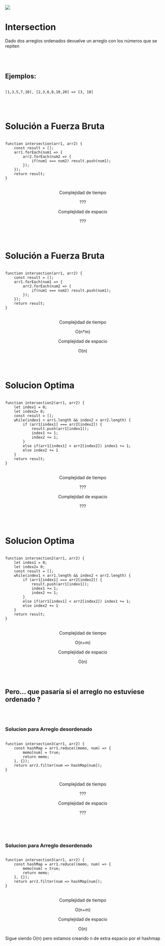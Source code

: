 


<p >
        <img src='https://static.wixstatic.com/media/85087f_0d84cbeaeb824fca8f7ff18d7c9eaafd~mv2.png/v1/fill/w_160,h_30,al_c,q_85,usm_0.66_1.00_0.01/Logo_completo_Color_1PNG.webp' </img>
</p>


<h1 >Intersection</h1>

<div>
<p >Dado dos arreglos ordenados devuelve un
arreglo con los números que se repiten</p>

<br/>
<br/>
<h2> Ejemplos: </h2>
<pre><code>
[1,3,5,7,10], [2,3,6,8,10,20] => [3, 10]
</code></pre>
<br/>
<br/>
<h1> Solución a Fuerza Bruta </h1>
<pre><code>
function intersection(arr1, arr2) {
    const result = [];
    arr1.forEach(num1 => {
        arr2.forEach(num2 => {
            if(num1 === num2) result.push(num1);
        });
    });
    return result;
}
</code></pre>
<br/>
<div align="center">
        Complejidad de tiempo
            <p>???</p>
    </div>
    <div align="center">
        Complejidad de espacio
            <p>???</p>
    </div>
<br/>
<br/>
<h1> Solución a Fuerza Bruta </h1>
<pre><code>
function intersection(arr1, arr2) {
    const result = [];
    arr1.forEach(num1 => {
        arr2.forEach(num2 => {
            if(num1 === num2) result.push(num1);
        });
    });
    return result;
}
</code></pre>
<br/>
<div align="center">
        Complejidad de tiempo
            <p>O(n*m)</p>
    </div>
    <div align="center">
        Complejidad de espacio
            <p>O(n)</p>
    </div>
<br/>
<br/>
<h1>Solucion Optima</h1>
<pre><code>
function intersection2(arr1, arr2) {
    let index1 = 0;
    let index2= 0;
    const result = [];
    while(index1 < arr1.length && index2 < arr2.length) {
        if (arr1[index1] === arr2[index2]) {
            result.push(arr1[index1]);
            index1 += 1;
            index2 += 1;
        }
        else if(arr1[index1] < arr2[index2]) index1 += 1;
        else index2 += 1
    }
    return result;
}
</code></pre>
<br/>
<div align="center">
        Complejidad de tiempo
            <p>???</p>
    </div>
    <div align="center">
        Complejidad de espacio
            <p>???</p>
    </div>
<br/>
<br/>
<h1>Solucion Optima</h1>
<pre><code>
function intersection2(arr1, arr2) {
    let index1 = 0;
    let index2= 0;
    const result = [];
    while(index1 < arr1.length && index2 < arr2.length) {
        if (arr1[index1] === arr2[index2]) {
            result.push(arr1[index1]);
            index1 += 1;
            index2 += 1;
        }
        else if(arr1[index1] < arr2[index2]) index1 += 1;
        else index2 += 1
    }
    return result;
}
</code></pre>
<br/>
<div align="center">
        Complejidad de tiempo
            <p>O(n+m)</p>
    </div>
    <div align="center">
        Complejidad de espacio
            <p>O(n)</p>
    </div>
<br/>
<br/>
<h2>Pero... que pasaría si el arreglo no estuviese ordenado ? </h2>
<br/>
<br/>
<h3>Solucion para Arreglo desordenado</h3>
<pre><code>
function intersection3(arr1, arr2) {
    const hashMap = arr1.reduce((memo, num) => {
        memo[num] = true;
        return memo;
    }, {});
    return arr2.filter(num => hashMap[num]);
}
</code></pre>
<br/>
<div align="center">
        Complejidad de tiempo
            <p>???</p>
    </div>
    <div align="center">
        Complejidad de espacio
            <p>???</p>
    </div>
<br/>
<br/>
<br/>
<h3>Solucion para Arreglo desordenado</h3>
<pre><code>
function intersection3(arr1, arr2) {
    const hashMap = arr1.reduce((memo, num) => {
        memo[num] = true;
        return memo;
    }, {});
    return arr2.filter(num => hashMap[num]);
}
</code></pre>
<br/>
<div align="center">
        Complejidad de tiempo
            <p>O(n+m)</p>
    </div>
    <div align="center">
        Complejidad de espacio
            <p>O(n)</p>
            <p>Sigue siendo O(n) pero estamos creando n de
extra espacio por el hashmap</p>
    </div>
<br/>